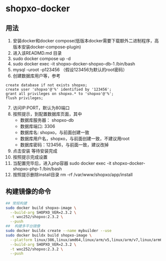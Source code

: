 # shopxo-docker

## 用法
1. 安装docker和docker compose(低版本docker需要下载额外二进制程序，高版本安装docker-compose-plugin)
2. 进入该READMD.md 目录
3. sudo docker compose up -d
4. sudo docker exec -it shopxo-docker-shopxo-db-1 /bin/bash
5. mysql -uroot -p123456 （假设123456为默认的root密码）
6. 创建数据库用户等，参考
```mysql
create database if not exists shopxo;
create user 'shopxo'@'%' identified by '123456';
grant all privileges on shopxo.* to 'shopxo'@'%';
flush privileges;
```
7. 访问IP:PORT，默认为80端口
8. 按照提示，到配置数据库页面，其中
   - 数据库服务器： shopxo-db
   - 数据库端口: 3306
   - 数据库名: shopxo，与前面创建一致
   - 数据库用户名，shopxo，与前面创建一致，不建议用root
   - 数据库密码：123456，与前面一致，建议改掉
9. 点击安装 等待安装完成
10. 按照提示完成设置
11. 当配置完毕后，进入php容器 sudo docker exec -it shopxo-docker-shopxo-php-1 /bin/bash
12. 按照提示删除install目录 rm -rf /var/www/shopxo/app/install

## 构建镜像的命令
```bash
## 常规构建
sudo docker build shopxo-image \
  --build-arg SHOPXO_VER=2.3.2 \
  -t wxc252/shopxo:2.3.2 \
  --push
##  构建多平台镜像
sudo docker buildx create --name mybuilder --use
sudo docker buildx build shopxo-image \
  --platform linux/386,linux/amd64,linux/arm/v5,linux/arm/v7,linux/arm64/v8,linux/mips64le,linux/ppc64le,linux/s390x \
  --build-arg SHOPXO_VER=2.3.2 \
  -t wxc252/shopxo:2.3.2 \
  --push
```



